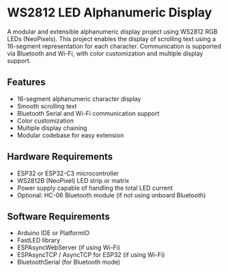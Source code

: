 # WS2812 LED Alphanumeric Display

A modular and extensible alphanumeric display project using WS2812 RGB LEDs (NeoPixels). This project enables the display of scrolling text using a 16-segment representation for each character. Communication is supported via Bluetooth and Wi-Fi, with color customization and multiple display support.

## Features

- 16-segment alphanumeric character display
- Smooth scrolling text
- Bluetooth Serial and Wi-Fi communication support
- Color customization
- Multiple display chaining
- Modular codebase for easy extension

## Hardware Requirements

- ESP32 or ESP32-C3 microcontroller
- WS2812B (NeoPixel) LED strip or matrix
- Power supply capable of handling the total LED current
- Optional: HC-06 Bluetooth module (if not using onboard Bluetooth)

## Software Requirements

- Arduino IDE or PlatformIO
- FastLED library
- ESPAsyncWebServer (if using Wi-Fi)
- ESPAsyncTCP / AsyncTCP for ESP32 (if using Wi-Fi)
- BluetoothSerial (for Bluetooth mode)

